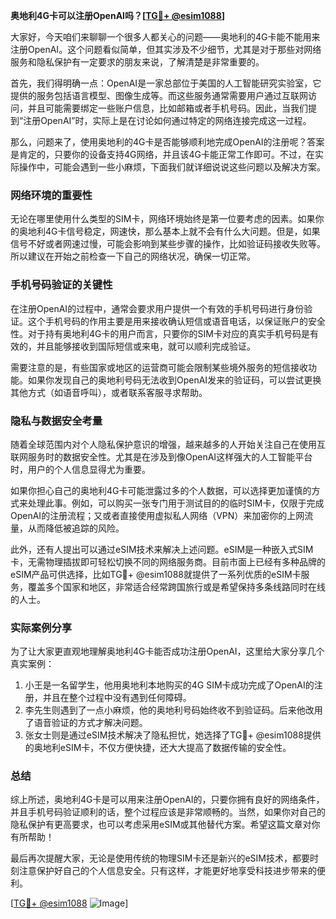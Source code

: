 **奥地利4G卡可以注册OpenAI吗？[[TG💪+ @esim1088](https://t.me/s/esim1088)]**

大家好，今天咱们来聊聊一个很多人都关心的问题——奥地利的4G卡能不能用来注册OpenAI。这个问题看似简单，但其实涉及不少细节，尤其是对于那些对网络服务和隐私保护有一定要求的朋友来说，了解清楚是非常重要的。

首先，我们得明确一点：OpenAI是一家总部位于美国的人工智能研究实验室，它提供的服务包括语言模型、图像生成等。而这些服务通常需要用户通过互联网访问，并且可能需要绑定一些账户信息，比如邮箱或者手机号码。因此，当我们提到“注册OpenAI”时，实际上是在讨论如何通过特定的网络连接完成这一过程。

那么，问题来了，使用奥地利的4G卡是否能够顺利地完成OpenAI的注册呢？答案是肯定的，只要你的设备支持4G网络，并且该4G卡能正常工作即可。不过，在实际操作中，可能会遇到一些小麻烦，下面我们就详细说说这些问题以及解决方案。

### 网络环境的重要性

无论在哪里使用什么类型的SIM卡，网络环境始终是第一位要考虑的因素。如果你的奥地利4G卡信号稳定，网速快，那么基本上就不会有什么大问题。但是，如果信号不好或者网速过慢，可能会影响到某些步骤的操作，比如验证码接收失败等。所以建议在开始之前检查一下自己的网络状况，确保一切正常。

### 手机号码验证的关键性

在注册OpenAI的过程中，通常会要求用户提供一个有效的手机号码进行身份验证。这个手机号码的作用主要是用来接收确认短信或语音电话，以保证账户的安全性。对于持有奥地利4G卡的用户而言，只要你的SIM卡对应的真实手机号码是有效的，并且能够接收到国际短信或来电，就可以顺利完成验证。

需要注意的是，有些国家或地区的运营商可能会限制某些境外服务的短信接收功能。如果你发现自己的奥地利号码无法收到OpenAI发来的验证码，可以尝试更换其他方式（如语音呼叫），或者联系客服寻求帮助。

### 隐私与数据安全考量

随着全球范围内对个人隐私保护意识的增强，越来越多的人开始关注自己在使用互联网服务时的数据安全性。尤其是在涉及到像OpenAI这样强大的人工智能平台时，用户的个人信息显得尤为重要。

如果你担心自己的奥地利4G卡可能泄露过多的个人数据，可以选择更加谨慎的方式来处理此事。例如，可以购买一张专门用于测试目的的临时SIM卡，仅限于完成OpenAI的注册流程；又或者直接使用虚拟私人网络（VPN）来加密你的上网流量，从而降低被追踪的风险。

此外，还有人提出可以通过eSIM技术来解决上述问题。eSIM是一种嵌入式SIM卡，无需物理插拔即可轻松切换不同的网络服务商。目前市面上已经有多种品牌的eSIM产品可供选择，比如TG💪+ @esim1088就提供了一系列优质的eSIM卡服务，覆盖多个国家和地区，非常适合经常跨国旅行或是希望保持多条线路同时在线的人士。

### 实际案例分享

为了让大家更直观地理解奥地利4G卡能否成功注册OpenAI，这里给大家分享几个真实案例：

1. 小王是一名留学生，他用奥地利本地购买的4G SIM卡成功完成了OpenAI的注册，并且在整个过程中没有遇到任何障碍。
2. 李先生则遇到了一点小麻烦，他的奥地利号码始终收不到验证码。后来他改用了语音验证的方式才解决问题。
3. 张女士则是通过eSIM技术解决了隐私担忧，她选择了TG💪+ @esim1088提供的奥地利eSIM卡，不仅方便快捷，还大大提高了数据传输的安全性。

### 总结

综上所述，奥地利4G卡是可以用来注册OpenAI的，只要你拥有良好的网络条件，并且手机号码验证顺利的话，整个过程应该是非常顺畅的。当然，如果你对自己的隐私保护有更高要求，也可以考虑采用eSIM或其他替代方案。希望这篇文章对你有所帮助！

最后再次提醒大家，无论是使用传统的物理SIM卡还是新兴的eSIM技术，都要时刻注意保护好自己的个人信息安全。只有这样，才能更好地享受科技进步带来的便利。

[[TG💪+ @esim1088](https://t.me/s/esim1088) ![Image](https://i.postimg.cc/4NQfJmqS/Snipaste-2025-05-13-00-14-12.png)]
